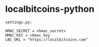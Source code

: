 # localbitcoins-python

```
settings.py:

HMAC_SECRET = <hmac_secret> 
HMAC_KEY = <hmac_key
LBC_URL = "https://localbitcoins.com"
```
